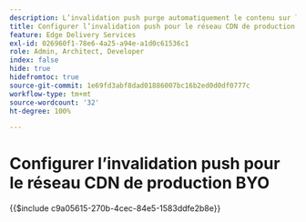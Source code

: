 ```yaml
---
description: L’invalidation push purge automatiquement le contenu sur le réseau CDN de production du client ou de la cliente (par exemple « www.votredomaine.com »), à chaque fois qu’un auteur ou une autrice publie des modifications de contenu.
title: Configurer l’invalidation push pour le réseau CDN de production BYO
feature: Edge Delivery Services
exl-id: 026960f1-78e6-4a25-a94e-a1d0c61536c1
role: Admin, Architect, Developer
index: false
hide: true
hidefromtoc: true
source-git-commit: 1e69fd3abf8dad01886007bc16b2ed0d0df0777c
workflow-type: tm+mt
source-wordcount: '32'
ht-degree: 100%

---
```


# Configurer l’invalidation push pour le réseau CDN de production BYO

{{$include c9a05615-270b-4cec-84e5-1583ddfe2b8e}}
